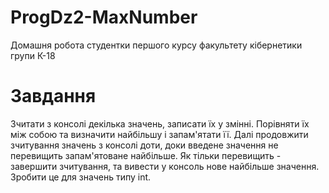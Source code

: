 # ProgDz2-MaxNumber

Домашня робота студентки першого курсу факультету кібернетики групи К-18 

# Завдання

Зчитати з консолі декілька значень, записати їх у змінні. Порівняти їх між собою та визначити найбільшу і запам'ятати її. Далі продовжити зчитування значень з консолі доти, доки введене значення не перевищить запам'ятоване найбільше. Як тільки перевищить - завершити зчитування, та вивести у консоль нове найбільше значення. 
Зробити це для значень типу int.
